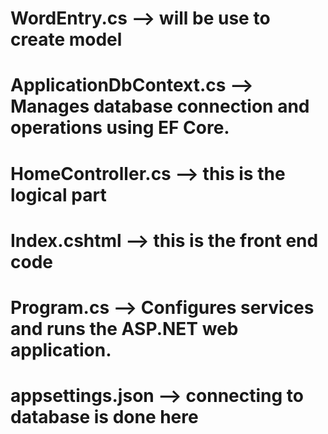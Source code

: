 # WordEntry.cs --> will be use to create model
# ApplicationDbContext.cs --> Manages database connection and operations using EF Core.
# HomeController.cs --> this is the logical part
# Index.cshtml --> this is the front end code
# Program.cs --> Configures services and runs the ASP.NET web application.
# appsettings.json --> connecting to database is done here



